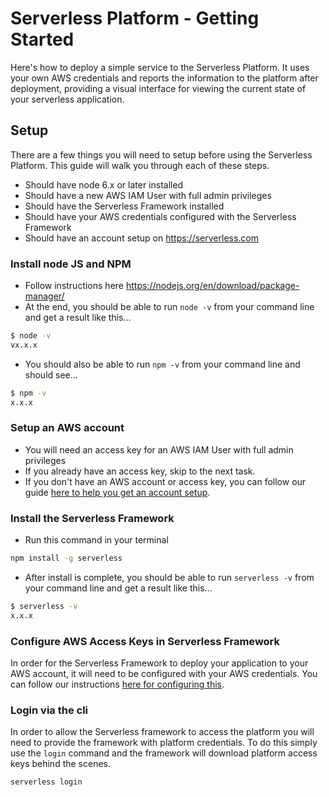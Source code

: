 # Serverless Platform - Getting Started

Here's how to deploy a simple service to the Serverless Platform. It uses your own AWS credentials and reports the information to the platform after deployment, providing a visual interface for viewing the current state of your serverless application.

## Setup

There are a few things you will need to setup before using the Serverless Platform. This guide will walk you through each of these steps.
* Should have node 6.x or later installed
* Should have a new AWS IAM User with full admin privileges
* Should have the Serverless Framework installed
* Should have your AWS credentials configured with the Serverless Framework
* Should have an account setup on https://serverless.com

### Install node JS and NPM
* Follow instructions here https://nodejs.org/en/download/package-manager/
* At the end, you should be able to run `node -v` from your command line and get a result like this...
```sh
$ node -v
vx.x.x
```
* You should also be able to run `npm -v` from your command line and should see...
```sh
$ npm -v
x.x.x
```

### Setup an AWS account
* You will need an access key for an AWS IAM User with full admin privileges
* If you already have an access key, skip to the next task.
* If you don't have an AWS account or access key, you can follow our guide [here to help you get an account setup](./setup-aws-account.md).


### Install the Serverless Framework
* Run this command in your terminal
```sh
npm install -g serverless
```
* After install is complete, you should be able to run `serverless -v` from your command line and get a result like this...
```sh
$ serverless -v
x.x.x
```

### Configure AWS Access Keys in Serverless Framework
In order for the Serverless Framework to deploy your application to your AWS account, it will need to be configured with your AWS credentials. You can follow our instructions [here for configuring this](./setup-aws-account.md#using-aws-access-keys).

### Login via the cli
In order to allow the Serverless framework to access the platform you will need to provide the framework with platform credentials. To do this simply use the `login` command and the framework will download platform access keys behind the scenes.

```sh
serverless login
```
